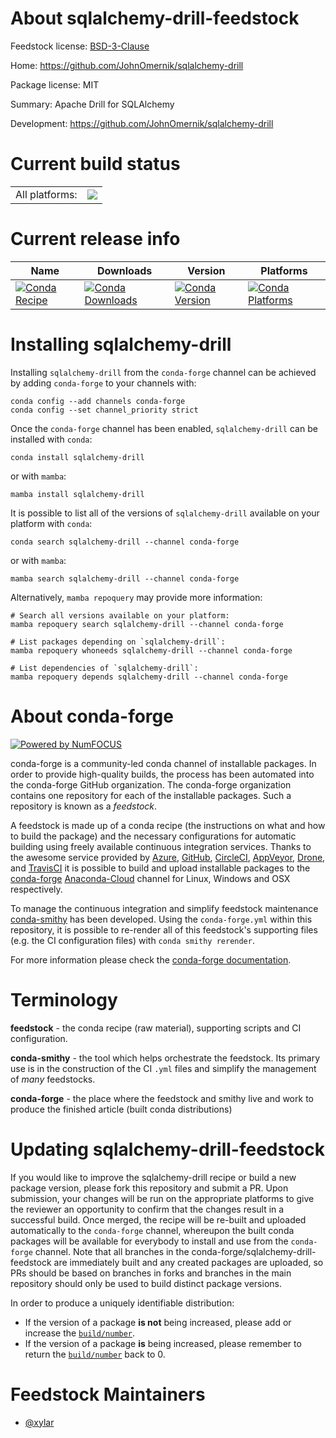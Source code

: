 About sqlalchemy-drill-feedstock
================================

Feedstock license: [BSD-3-Clause](https://github.com/conda-forge/sqlalchemy-drill-feedstock/blob/main/LICENSE.txt)

Home: https://github.com/JohnOmernik/sqlalchemy-drill

Package license: MIT

Summary: Apache Drill for SQLAlchemy

Development: https://github.com/JohnOmernik/sqlalchemy-drill

Current build status
====================


<table><tr><td>All platforms:</td>
    <td>
      <a href="https://dev.azure.com/conda-forge/feedstock-builds/_build/latest?definitionId=13911&branchName=main">
        <img src="https://dev.azure.com/conda-forge/feedstock-builds/_apis/build/status/sqlalchemy-drill-feedstock?branchName=main">
      </a>
    </td>
  </tr>
</table>

Current release info
====================

| Name | Downloads | Version | Platforms |
| --- | --- | --- | --- |
| [![Conda Recipe](https://img.shields.io/badge/recipe-sqlalchemy--drill-green.svg)](https://anaconda.org/conda-forge/sqlalchemy-drill) | [![Conda Downloads](https://img.shields.io/conda/dn/conda-forge/sqlalchemy-drill.svg)](https://anaconda.org/conda-forge/sqlalchemy-drill) | [![Conda Version](https://img.shields.io/conda/vn/conda-forge/sqlalchemy-drill.svg)](https://anaconda.org/conda-forge/sqlalchemy-drill) | [![Conda Platforms](https://img.shields.io/conda/pn/conda-forge/sqlalchemy-drill.svg)](https://anaconda.org/conda-forge/sqlalchemy-drill) |

Installing sqlalchemy-drill
===========================

Installing `sqlalchemy-drill` from the `conda-forge` channel can be achieved by adding `conda-forge` to your channels with:

```
conda config --add channels conda-forge
conda config --set channel_priority strict
```

Once the `conda-forge` channel has been enabled, `sqlalchemy-drill` can be installed with `conda`:

```
conda install sqlalchemy-drill
```

or with `mamba`:

```
mamba install sqlalchemy-drill
```

It is possible to list all of the versions of `sqlalchemy-drill` available on your platform with `conda`:

```
conda search sqlalchemy-drill --channel conda-forge
```

or with `mamba`:

```
mamba search sqlalchemy-drill --channel conda-forge
```

Alternatively, `mamba repoquery` may provide more information:

```
# Search all versions available on your platform:
mamba repoquery search sqlalchemy-drill --channel conda-forge

# List packages depending on `sqlalchemy-drill`:
mamba repoquery whoneeds sqlalchemy-drill --channel conda-forge

# List dependencies of `sqlalchemy-drill`:
mamba repoquery depends sqlalchemy-drill --channel conda-forge
```


About conda-forge
=================

[![Powered by
NumFOCUS](https://img.shields.io/badge/powered%20by-NumFOCUS-orange.svg?style=flat&colorA=E1523D&colorB=007D8A)](https://numfocus.org)

conda-forge is a community-led conda channel of installable packages.
In order to provide high-quality builds, the process has been automated into the
conda-forge GitHub organization. The conda-forge organization contains one repository
for each of the installable packages. Such a repository is known as a *feedstock*.

A feedstock is made up of a conda recipe (the instructions on what and how to build
the package) and the necessary configurations for automatic building using freely
available continuous integration services. Thanks to the awesome service provided by
[Azure](https://azure.microsoft.com/en-us/services/devops/), [GitHub](https://github.com/),
[CircleCI](https://circleci.com/), [AppVeyor](https://www.appveyor.com/),
[Drone](https://cloud.drone.io/welcome), and [TravisCI](https://travis-ci.com/)
it is possible to build and upload installable packages to the
[conda-forge](https://anaconda.org/conda-forge) [Anaconda-Cloud](https://anaconda.org/)
channel for Linux, Windows and OSX respectively.

To manage the continuous integration and simplify feedstock maintenance
[conda-smithy](https://github.com/conda-forge/conda-smithy) has been developed.
Using the ``conda-forge.yml`` within this repository, it is possible to re-render all of
this feedstock's supporting files (e.g. the CI configuration files) with ``conda smithy rerender``.

For more information please check the [conda-forge documentation](https://conda-forge.org/docs/).

Terminology
===========

**feedstock** - the conda recipe (raw material), supporting scripts and CI configuration.

**conda-smithy** - the tool which helps orchestrate the feedstock.
                   Its primary use is in the construction of the CI ``.yml`` files
                   and simplify the management of *many* feedstocks.

**conda-forge** - the place where the feedstock and smithy live and work to
                  produce the finished article (built conda distributions)


Updating sqlalchemy-drill-feedstock
===================================

If you would like to improve the sqlalchemy-drill recipe or build a new
package version, please fork this repository and submit a PR. Upon submission,
your changes will be run on the appropriate platforms to give the reviewer an
opportunity to confirm that the changes result in a successful build. Once
merged, the recipe will be re-built and uploaded automatically to the
`conda-forge` channel, whereupon the built conda packages will be available for
everybody to install and use from the `conda-forge` channel.
Note that all branches in the conda-forge/sqlalchemy-drill-feedstock are
immediately built and any created packages are uploaded, so PRs should be based
on branches in forks and branches in the main repository should only be used to
build distinct package versions.

In order to produce a uniquely identifiable distribution:
 * If the version of a package **is not** being increased, please add or increase
   the [``build/number``](https://docs.conda.io/projects/conda-build/en/latest/resources/define-metadata.html#build-number-and-string).
 * If the version of a package **is** being increased, please remember to return
   the [``build/number``](https://docs.conda.io/projects/conda-build/en/latest/resources/define-metadata.html#build-number-and-string)
   back to 0.

Feedstock Maintainers
=====================

* [@xylar](https://github.com/xylar/)


